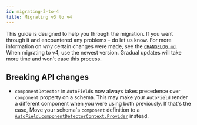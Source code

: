 ```yaml
---
id: migrating-3-to-4
title: Migrating v3 to v4
---
```


This guide is designed to help you through the migration. If you went through it and encountered any problems - do let us know. For more information on _why_ certain changes were made, see the [`CHANGELOG.md`](https://github.com/vazco/uniforms/blob/master/CHANGELOG.md). When migrating to v4, use the newest version. Gradual updates will take more time and won't ease this process.

## Breaking API changes

- `componentDetector` in `AutoField`s now always takes precedence over `component` property on a schema. This may make your `AutoField` render a different component when you were using both previously. If that's the case, Move your schema's `component` definition to a [`AutoField.componentDetectorContext.Provider`](/docs/uth-autofield-algorithm/#overriding-autofield) instead.
